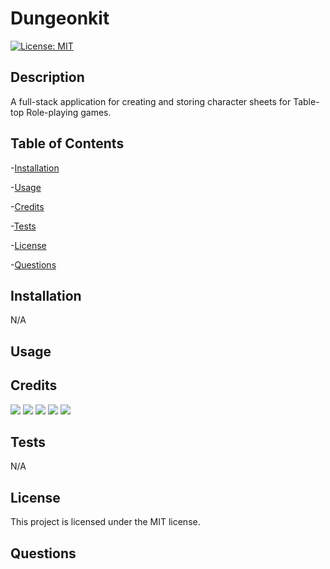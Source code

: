 # Dungeonkit

[![License: MIT](https://img.shields.io/badge/License-MIT-yellow.svg)](https://opensource.org/licenses/MIT)

## Description

A full-stack application for creating and storing character sheets for Table-top Role-playing games.

## Table of Contents

-[Installation](#installation)

-[Usage](#usage)

-[Credits](#credits)

-[Tests](#tests)

-[License](#license)

-[Questions](#questions)

## Installation

N/A

## Usage

## Credits

[![](https://github.com/Chase-Garrett.png?size=50)](https://github.com/Chase-Garrett)
[![](https://github.com/dan-watkins.png?size=50)](https://github.com/dan-watkins)
[![](https://github.com/brycehadl.png?size=50)](https://github.com/brycehadl)
[![](https://github.com/TooSparky.png?size=50)](https://github.com/TooSparky)
[![](https://github.com/bryanreyes8991.png?size=50)](https://github.com/bryanreyes8991)

## Tests

N/A

## License

This project is licensed under the MIT license.

## Questions

